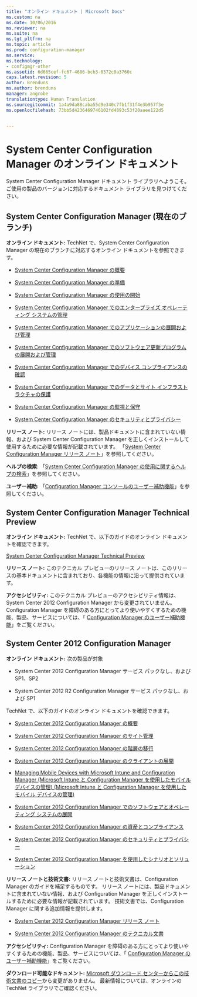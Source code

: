 ```yaml
---
title: "オンライン ドキュメント | Microsoft Docs"
ms.custom: na
ms.date: 10/06/2016
ms.reviewer: na
ms.suite: na
ms.tgt_pltfrm: na
ms.topic: article
ms.prod: configuration-manager
ms.service: 
ms.technology:
- configmgr-other
ms.assetid: 6d665cef-fc67-4686-bcb3-0572c0a3760c
caps.latest.revision: 5
author: Brenduns
ms.author: brenduns
manager: angrobe
translationtype: Human Translation
ms.sourcegitcommit: 1a4a9da88caba55d9e340c7fb1f31f4e3b957f3e
ms.openlocfilehash: 73bb5d4236469746102fd4893c53f20aaee122d5


---
```

# <a name="online-documentation-for-system-center-configuration-manager"></a>System Center Configuration Manager のオンライン ドキュメント


System Center Configuration Manager ドキュメント ライブラリへようこそ。  
ご使用の製品のバージョンに対応するドキュメント ライブラリを見つけてください。  

## <a name="system-center-configuration-manager-current-branch"></a>System Center Configuration Manager (現在のブランチ)  
**オンライン ドキュメント:** TechNet で、System Center Configuration Manager の現在のブランチに対応するオンライン ドキュメントを参照できます。  

-   [System Center Configuration Manager の概要](https://technet.microsoft.com/library/mt622715.aspx)  

-   [System Center Configuration Manager の準備](https://technet.microsoft.com/library/mt608540.aspx)  

-   [System Center Configuration Manager の使用の開始](https://technet.microsoft.com/library/mt608544.aspx)  

-   [System Center Configuration Manager でのエンタープライズ オペレーティング システムの管理](https://technet.microsoft.com/library/mt627933.aspx)  

-   [System Center Configuration Manager でのアプリケーションの展開および管理](https://technet.microsoft.com/library/mt627959.aspx)  

-   [System Center Configuration Manager でのソフトウェア更新プログラムの展開および管理](https://technet.microsoft.com/library/mt634340.aspx)  

-   [System Center Configuration Manager でのデバイス コンプライアンスの確認](https://technet.microsoft.com/library/mt595717.aspx)  

-   [System Center Configuration Manager でのデータとサイト インフラストラクチャの保護](https://technet.microsoft.com/library/mt613161.aspx)  

-   [System Center Configuration Manager の監視と保守](https://technet.microsoft.com/library/mt612855.aspx)  

-   [System Center Configuration Manager のセキュリティとプライバシー](https://technet.microsoft.com/library/mt622694.aspx)  

**リリース ノート:** リリース ノートには、製品ドキュメントに含まれていない情報、および System Center Configuration Manager を正しくインストールして使用するために必要な情報が記載されています。 「[System Center Configuration Manager リリース ノート](https://technet.microsoft.com/library/mt592024.aspx)」を参照してください。  

**ヘルプの検索**: 「[System Center Configuration Manager の使用に関するヘルプの検索](https://technet.microsoft.com/library/mt628521.aspx)」を参照してください。  

**ユーザー補助:** 「[Configuration Manager コンソールのユーザー補助機能](https://technet.microsoft.com/library/mt628521.aspx)」を参照してください。  


## <a name="system-center-configuration-manager-technical-preview"></a>System Center Configuration Manager Technical Preview  
**オンライン ドキュメント:** TechNet で、以下のガイドのオンライン ドキュメントを確認できます。  

 [System Center Configuration Manager Technical Preview](https://go.microsoft.com/fwlink/p/?LinkId=534001)  

**リリース ノート:** このテクニカル プレビューのリリース ノートは、このリリースの基本ドキュメントに含まれており、各機能の情報に沿って提供されています。  

**アクセシビリティ:** このテクニカル プレビューのアクセシビリティ情報は、System Center 2012 Configuration Manager から変更されていません。 Configuration Manager を障碍のある方にとってより使いやすくするための機能、製品、サービスについては、「 [Configuration Manager のユーザー補助機能](http://go.microsoft.com/fwlink/p/?LinkId=258586)」をご覧ください。  

## <a name="system-center-2012-configuration-manager"></a>System Center 2012 Configuration Manager  
**オンライン ドキュメント:** 次の製品が対象  

-   System Center 2012 Configuration Manager サービス パックなし、および SP1、SP2  

-   System Center 2012 R2 Configuration Manager サービス パックなし、および SP1  

TechNet で、以下のガイドのオンライン ドキュメントを確認できます。  

-   [System Center 2012 Configuration Manager の概要](https://go.microsoft.com/fwlink/p/?LinkId=210632)  

-   [System Center 2012 Configuration Manager のサイト管理](https://go.microsoft.com/fwlink/p/?LinkId=210636)  

-   [System Center 2012 Configuration Manager の階層の移行](https://go.microsoft.com/fwlink/p/?LinkId=210645)  

-   [System Center 2012 Configuration Manager のクライアントの展開](https://go.microsoft.com/fwlink/p/?LinkId=210638)  

-   [Managing Mobile Devices with Microsoft Intune and Configuration Manager (Microsoft Intune と Configuration Manager を使用したモバイル デバイスの管理) (Microsoft Intune と Configuration Manager を使用したモバイル デバイスの管理)](https://go.microsoft.com/fwlink/?LinkId=529959)  

-   [System Center 2012 Configuration Manager でのソフトウェアとオペレーティング システムの展開](https://go.microsoft.com/fwlink/p/?LinkId=210635)  

-   [System Center 2012 Configuration Manager の資産とコンプライアンス](https://go.microsoft.com/fwlink/p/?LinkId=210639)  

-   [System Center 2012 Configuration Manager のセキュリティとプライバシー](https://go.microsoft.com/fwlink/p/?LinkId=210640)  

-   [System Center 2012 Configuration Manager を使用したシナリオとソリューション](https://go.microsoft.com/fwlink/p/?LinkId=290889)  

 **リリース ノートと技術文書:** リリース ノートと技術文書は、Configuration Manager のガイドを補足するものです。 リリース ノートには、製品ドキュメントに含まれていない情報、および Configuration Manager を正しくインストールするために必要な情報が記載されています。 技術文書では、Configuration Manager に関する追加情報を提供します。  

-   [System Center 2012 Configuration Manager リリース ノート](http://go.microsoft.com/fwlink/?LinkId=529437)  

-   [System Center 2012 Configuration Manager のテクニカル文書](http://go.microsoft.com/fwlink/p/?LinkId=261032)  

**アクセシビリティ:** Configuration Manager を障碍のある方にとってより使いやすくするための機能、製品、サービスについては、「 [Configuration Manager のユーザー補助機能](http://go.microsoft.com/fwlink/p/?LinkId=258586)」をご覧ください。  

**ダウンロード可能なドキュメント:** [Microsoft ダウンロード センターからこの技術文書のコピー](http://go.microsoft.com/fwlink/?LinkId=253643)から変更がありません。 最新情報については、オンラインの TechNet ライブラリでご確認ください。



<!--HONumber=Dec16_HO3-->


